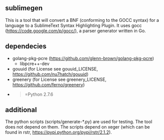 sublimegen
---------------

This is a tool that will convert a BNF (conforming to the GOCC syntax) for a language to a
SublimeText Syntax Highlighting Plugin. It uses gocc (https://code.google.com/p/gocc/), a parser generator written in Go.


dependecies
---------------

- golang-pkg-pcre (https://github.com/glenn-brown/golang-pkg-pcre)
    - libpcre++-dev
- gouuid (for License see gouuid_LICENSE, https://github.com/nu7hatch/gouuid)
- greenery (for License see greenery_LICENSE, https://github.com/ferno/greenery)
- >=Python 2.7.6


additional
---------------

The python scripts (scripts/generate-*.py) are used for testing. The tool does not depend on them.
The scripts depend on xeger (which can be found in rstr, https://pypi.python.org/pypi/rstr/2.1.2).